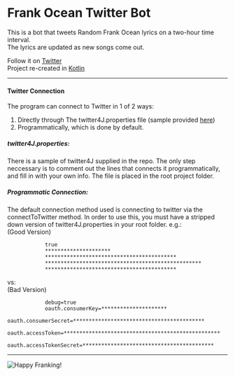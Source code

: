 # Frank Ocean Twitter Bot #

This is a bot that tweets Random Frank Ocean lyrics on a two-hour time interval.  
The lyrics are updated as new songs come out.

Follow it on [Twitter](https://twitter.com/FrankOceanBot)  
Project re-created in [Kotlin](https://github.com/dragid10/FrankOceanBot_Kotlin)
___

#### Twitter Connection #### 
The program can connect to Twitter in 1 of 2 ways:

1. Directly through The twitter4J.properties file (sample provided [here](https://github.com/dragid10/Frank_Ocean_TweetBot/blob/master/twitter4j-sample.properties))
2. Programmatically, which is done by default.

##### twitter4J.properties:  
There is a sample of twitter4J supplied in the repo. The only step neccessary is to comment out the lines that connects it programmatically, and fill in with your own info. The file is placed in the root project folder.

##### Programmatic Connection:  
The default connection method used is connecting to twitter via the connectToTwitter method. In order to use this, you must have a stripped down version of twitter4J.properties in your root folder.
e.g.:   
(Good Version)
            
                true
                *********************
                ******************************************
                **************************************************
                ******************************************
                
vs:  
(Bad Version)

                debug=true
                oauth.consumerKey=*********************
                oauth.consumerSecret=******************************************
                oauth.accessToken=**************************************************
                oauth.accessTokenSecret=******************************************



____
![Happy Franking!](https://consequenceofsound.files.wordpress.com/2016/11/frank-ocean-new-york-times-interview.png "Frank Ocean")
